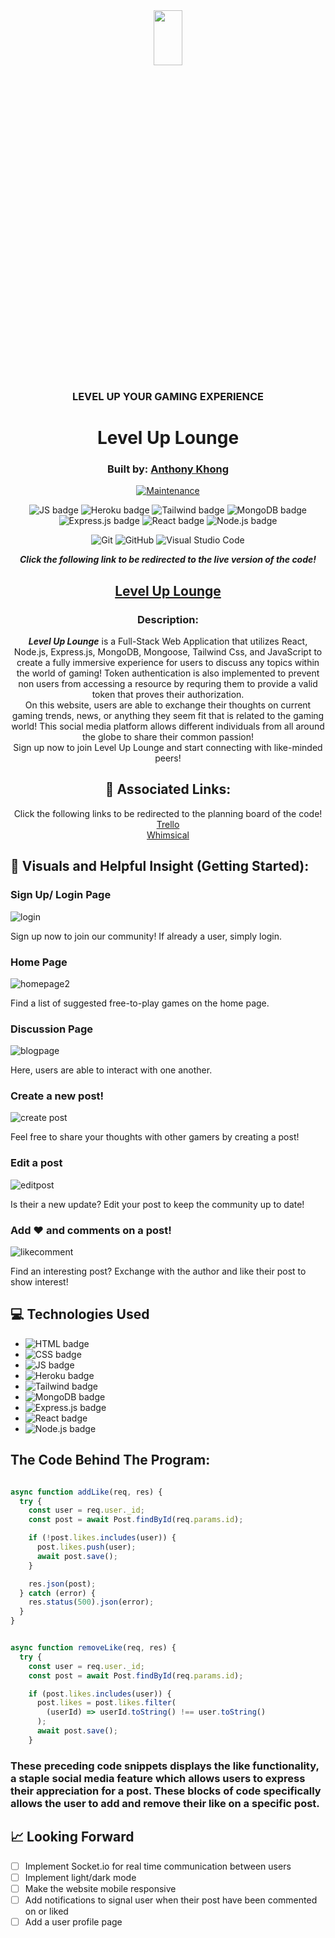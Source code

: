 <div align="center">
  
<img src="https://user-images.githubusercontent.com/116925227/232105248-9d013d14-7e46-4a74-a1f5-7e61e5ccadc9.png" width="30%" height="15%" />

### LEVEL UP YOUR GAMING EXPERIENCE

# Level Up Lounge

### Built by: **[Anthony Khong](https://www.linkedin.com/in/anthonykhong956/)**

[![Maintenance](https://img.shields.io/badge/Maintained%3F-yes-green.svg)](https://GitHub.com/Naereen/StrapDown.js/graphs/commit-activity)

![JS badge](https://img.shields.io/badge/JavaScript-323330?style=for-the-badge&logo=javascript&logoColor=F7DF1E)
![Heroku badge](https://img.shields.io/badge/Heroku-430098?style=for-the-badge&logo=heroku&logoColor=white)
![Tailwind badge](https://img.shields.io/badge/Tailwind_CSS-38B2AC?style=for-the-badge&logo=tailwind-css&logoColor=white)
![MongoDB badge](https://img.shields.io/badge/MongoDB-4EA94B?style=for-the-badge&logo=mongodb&logoColor=white)
![Express.js badge](https://img.shields.io/badge/Express.js-000000?style=for-the-badge&logo=express&logoColor=white)
![React badge](https://img.shields.io/badge/React-20232A?style=for-the-badge&logo=react&logoColor=61DAFB)
![Node.js badge](https://img.shields.io/badge/Node.js-339933?style=for-the-badge&logo=nodedotjs&logoColor=white)

![Git](https://img.shields.io/badge/GIT-E44C30?style=for-the-badge&logo=git&logoColor=white)
![GitHub](https://img.shields.io/badge/GitHub-100000?style=for-the-badge&logo=github&logoColor=white)
![Visual Studio Code](https://img.shields.io/badge/Visual_Studio_Code-0078D4?style=for-the-badge&logo=visual%20studio%20code&logoColor=white)

  
**_Click the following link to be redirected to the live version of the code!_**

## [Level Up Lounge](https://level-up-lounge.herokuapp.com/)

### Description:

  **_Level Up Lounge_** is a Full-Stack Web Application that utilizes React, Node.js, Express.js, MongoDB, Mongoose, Tailwind Css, and JavaScript to create a fully immersive experience for users to discuss any topics within the world of gaming! Token authentication is also implemented to prevent non users from accessing a resource by requring them to provide a valid token that proves their authorization.
<br />
On this website, users are able to exchange their thoughts on current gaming trends, news, or anything they seem fit that is related to the gaming world! This social media platform allows different individuals from all around the globe to share their common passion!
<br />
Sign up now to join Level Up Lounge and start connecting with like-minded peers!

## :link: Associated Links:

Click the following links to be redirected to the planning board of the code! 
<br />
[Trello](https://trello.com/b/dz8CgLXN/level-up-lounge-user-stories)
<br />
[Whimsical](https://whimsical.com/project-3-LGxmfKn8LX6w1NzJqdiH9w)
  
</div>

## :camera_flash: Visuals and Helpful Insight (Getting Started):

### Sign Up/ Login Page

![login](https://user-images.githubusercontent.com/116925227/233503742-c691439e-e997-455a-a124-c74214942fdc.gif)

Sign up now to join our community! If already a user, simply login.

### Home Page

![homepage2](https://user-images.githubusercontent.com/116925227/233504117-09f9b0b0-338d-47f6-886a-417ea033f9a9.gif)

Find a list of suggested free-to-play games on the home page.

### Discussion Page

![blogpage](https://user-images.githubusercontent.com/116925227/233504217-bcbc0c0c-f84f-4a56-b221-4e0495f21639.gif)

Here, users are able to interact with one another.

### Create a new post!

![create post](https://user-images.githubusercontent.com/116925227/233504261-93d6a8c7-f2cf-4c6d-abec-4ed7b3db8c48.gif)

Feel free to share your thoughts with other gamers by creating a post!

### Edit a post

![editpost](https://user-images.githubusercontent.com/116925227/233504816-bb3fe939-280f-4a3c-862e-430b022873ce.gif)

Is their a new update? Edit your post to keep the community up to date!

### Add :heart: and comments on a post!

![likecomment](https://user-images.githubusercontent.com/116925227/233504640-bf5f5321-ed5e-40d2-8eea-34ea9382f402.gif)

Find an interesting post? Exchange with the author and like their post to show interest!

## :computer: Technologies Used

- ![HTML badge](https://img.shields.io/badge/HTML5-E34F26?style=for-the-badge&logo=html5&logoColor=white)
- ![CSS badge](https://img.shields.io/badge/CSS3-1572B6?style=for-the-badge&logo=css3&logoColor=white)
- ![JS badge](https://img.shields.io/badge/JavaScript-323330?style=for-the-badge&logo=javascript&logoColor=F7DF1E)
- ![Heroku badge](https://img.shields.io/badge/Heroku-430098?style=for-the-badge&logo=heroku&logoColor=white)
- ![Tailwind badge](https://img.shields.io/badge/Tailwind_CSS-38B2AC?style=for-the-badge&logo=tailwind-css&logoColor=white)
- ![MongoDB badge](https://img.shields.io/badge/MongoDB-4EA94B?style=for-the-badge&logo=mongodb&logoColor=white)
- ![Express.js badge](https://img.shields.io/badge/Express.js-000000?style=for-the-badge&logo=express&logoColor=white)
- ![React badge](https://img.shields.io/badge/React-20232A?style=for-the-badge&logo=react&logoColor=61DAFB)
- ![Node.js badge](https://img.shields.io/badge/Node.js-339933?style=for-the-badge&logo=nodedotjs&logoColor=white)

## The Code Behind The Program:

```javascript

async function addLike(req, res) {
  try {
    const user = req.user._id;
    const post = await Post.findById(req.params.id);

    if (!post.likes.includes(user)) {
      post.likes.push(user);
      await post.save();
    }

    res.json(post);
  } catch (error) {
    res.status(500).json(error);
  }
}

```

```javascript

async function removeLike(req, res) {
  try {
    const user = req.user._id;
    const post = await Post.findById(req.params.id);

    if (post.likes.includes(user)) {
      post.likes = post.likes.filter(
        (userId) => userId.toString() !== user.toString()
      );
      await post.save();
    }

```

### These preceding code snippets displays the like functionality, a staple social media feature which allows users to express their appreciation for a post. These blocks of code specifically allows the user to add and remove their like on a specific post.

## :chart_with_upwards_trend: Looking Forward

- [ ] Implement Socket.io for real time communication between users
- [ ] Implement light/dark mode
- [ ] Make the website mobile responsive
- [ ] Add notifications to signal user when their post have been commented on or liked
- [ ] Add a user profile page
